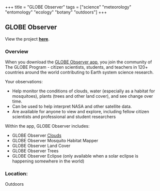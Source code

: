 +++
title = "GLOBE Observer"
tags = ["science" "meteorology" "entomology" "ecology" "botany" "outdoors"]
+++

## GLOBE Observer

View the project [**here**](https://observer.globe.gov/do-globe-observer).

### Overview

When you download the [GLOBE Observer app](https://observer.globe.gov/get-the-app), you join the community of The GLOBE Program - citizen scientists, students, and teachers in 120+ countries around the world contributing to Earth system science research.

Your observations:
- Help monitor the conditions of clouds, water (especially as a habitat for mosquitoes), plants (trees and other land cover), and see change over time.
- Can be used to help interpret NASA and other satellite data.
- Are available for anyone to view and explore, including fellow citizen scientists and professional and student researchers

Within the app, GLOBE Observer includes:
- GLOBE Observer [Clouds](https://www.zooniverse.org/projects/nasaglobe/nasa-globe-cloud-gaze?utm_source=N...)
- GLOBE Observer Mosquito Habitat Mapper
- GLOBE Observer Land Cover
- GLOBE Observer Trees
- GLOBE Observer Eclipse (only available when a solar eclipse is happening somewhere in the world)

### Location:
Outdoors
